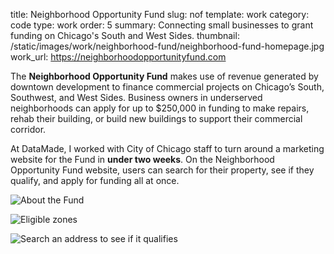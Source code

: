 title: Neighborhood Opportunity Fund 
slug: nof 
template: work
category: code
type: work
order: 5 
summary: Connecting small businesses to grant funding on Chicago's South and West Sides.
thumbnail: /static/images/work/neighborhood-fund/neighborhood-fund-homepage.jpg
work_url: https://neighborhoodopportunityfund.com

The **Neighborhood Opportunity Fund** makes use of revenue generated by downtown
development to finance commercial projects on Chicago’s South, Southwest, and
West Sides. Business owners in underserved neighborhoods can apply for up to
$250,000 in funding to make repairs, rehab their building, or build new buildings
to support their commercial corridor.

At DataMade, I worked with City of Chicago staff to turn around a marketing
website for the Fund in **under two weeks**. On the Neighborhood Opportunity
Fund website, users can search for their property, see if they qualify, and
apply for funding all at once.

![About the Fund](/static/images/work/neighborhood-fund/nof-about.png)

![Eligible zones](/static/images/work/neighborhood-fund/nof-eligibility.png)

![Search an address to see if it
qualifies](/static/images/work/neighborhood-fund/nof-search.png)
